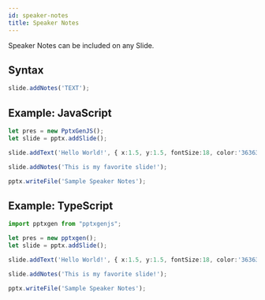 ```yaml
---
id: speaker-notes
title: Speaker Notes
---
```


Speaker Notes can be included on any Slide.

## Syntax

```typescript
slide.addNotes('TEXT');
```

## Example: JavaScript

```typescript
let pres = new PptxGenJS();
let slide = pptx.addSlide();

slide.addText('Hello World!', { x:1.5, y:1.5, fontSize:18, color:'363636' });

slide.addNotes('This is my favorite slide!');

pptx.writeFile('Sample Speaker Notes');
```

## Example: TypeScript

```typescript
import pptxgen from "pptxgenjs";

let pres = new pptxgen();
let slide = pptx.addSlide();

slide.addText('Hello World!', { x:1.5, y:1.5, fontSize:18, color:'363636' });

slide.addNotes('This is my favorite slide!');

pptx.writeFile('Sample Speaker Notes');
```
